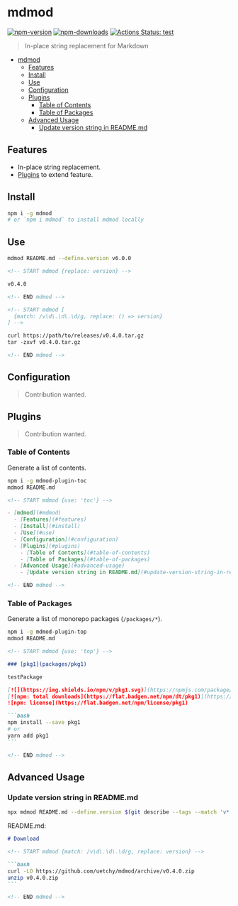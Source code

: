 # mdmod

[![npm-version]][npm-url]
[![npm-downloads]][npm-url]
[![Actions Status: test](https://github.com/uetchy/mdmod/workflows/test/badge.svg)](https://github.com/uetchy/mdmod/actions?query=test)

[npm-version]: https://badgen.net/npm/v/mdmod
[npm-downloads]: https://badgen.net/npm/dt/mdmod
[npm-url]: https://npmjs.org/package/mdmod

> In-place string replacement for Markdown

<!-- START mdmod {use: 'toc'} -->

- [mdmod](#mdmod)
  - [Features](#features)
  - [Install](#install)
  - [Use](#use)
  - [Configuration](#configuration)
  - [Plugins](#plugins)
    - [Table of Contents](#table-of-contents)
    - [Table of Packages](#table-of-packages)
  - [Advanced Usage](#advanced-usage)
    - [Update version string in README.md](#update-version-string-in-readmemd)

<!-- END mdmod -->

## Features

- In-place string replacement.
- [Plugins](#plugins) to extend feature.

## Install

```bash
npm i -g mdmod
# or `npm i mdmod` to install mdmod locally
```

## Use

```bash
mdmod README.md --define.version v6.0.0
```

```md
<!-- START mdmod {replace: version} -->

v0.4.0

<!-- END mdmod -->
```

```md
<!-- START mdmod [
  {match: /v\d\.\d\.\d/g, replace: () => version}
] -->

curl https://path/to/releases/v0.4.0.tar.gz
tar -zxvf v0.4.0.tar.gz

<!-- END mdmod -->
```

## Configuration

> Contribution wanted.

## Plugins

> Contribution wanted.

### Table of Contents

Generate a list of contents.

```bash
npm i -g mdmod-plugin-toc
mdmod README.md
```

```md
<!-- START mdmod {use: 'toc'} -->

- [mdmod](#mdmod)
  - [Features](#features)
  - [Install](#install)
  - [Use](#use)
  - [Configuration](#configuration)
  - [Plugins](#plugins)
    - [Table of Contents](#table-of-contents)
    - [Table of Packages](#table-of-packages)
  - [Advanced Usage](#advanced-usage)
    - [Update version string in README.md](#update-version-string-in-readmemd)

<!-- END mdmod -->
```

### Table of Packages

Generate a list of monorepo packages (`/packages/*`).

```bash
npm i -g mdmod-plugin-top
mdmod README.md
```

````md
<!-- START mdmod {use: 'top'} -->

### [pkg1](packages/pkg1)

testPackage

[![](https://img.shields.io/npm/v/pkg1.svg)](https://npmjs.com/package/pkg1)
[![npm: total downloads](https://flat.badgen.net/npm/dt/pkg1)](https://npmjs.com/package/pkg1)
![npm: license](https://flat.badgen.net/npm/license/pkg1)

```bash
npm install --save pkg1
# or
yarn add pkg1
```

<!-- END mdmod -->
````

## Advanced Usage

### Update version string in README.md

```bash
npx mdmod README.md --define.version $(git describe --tags --match 'v*' --abbrev=0)
```

README.md:

````md
# Download

<!-- START mdmod {match: /v\d\.\d\.\d/g, replace: version} -->

```bash
curl -LO https://github.com/uetchy/mdmod/archive/v0.4.0.zip
unzip v0.4.0.zip
```

<!-- END mdmod -->
````
